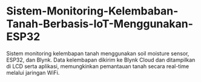 # Sistem-Monitoring-Kelembaban-Tanah-Berbasis-IoT-Menggunakan-ESP32
Sistem monitoring kelembapan tanah menggunakan soil moisture sensor, ESP32, dan Blynk. Data kelembapan dikirim ke Blynk Cloud dan ditampilkan di LCD serta aplikasi, memungkinkan pemantauan tanah secara real-time melalui jaringan WiFi.
